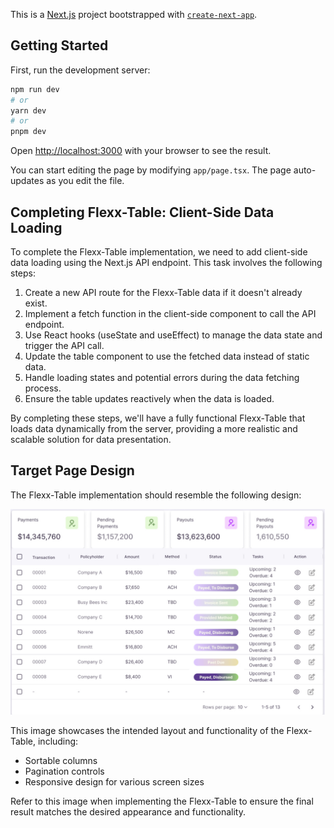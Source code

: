 This is a [Next.js](https://nextjs.org/) project bootstrapped with [`create-next-app`](https://github.com/vercel/next.js/tree/canary/packages/create-next-app).

## Getting Started

First, run the development server:

```bash
npm run dev
# or
yarn dev
# or
pnpm dev
```

Open [http://localhost:3000](http://localhost:3000) with your browser to see the result.

You can start editing the page by modifying `app/page.tsx`. The page auto-updates as you edit the file.

## Completing Flexx-Table: Client-Side Data Loading

To complete the Flexx-Table implementation, we need to add client-side data loading using the Next.js API endpoint. This task involves the following steps:

1. Create a new API route for the Flexx-Table data if it doesn't already exist.
2. Implement a fetch function in the client-side component to call the API endpoint.
3. Use React hooks (useState and useEffect) to manage the data state and trigger the API call.
4. Update the table component to use the fetched data instead of static data.
5. Handle loading states and potential errors during the data fetching process.
6. Ensure the table updates reactively when the data is loaded.

By completing these steps, we'll have a fully functional Flexx-Table that loads data dynamically from the server, providing a more realistic and scalable solution for data presentation.

## Target Page Design

The Flexx-Table implementation should resemble the following design:

![Flexx-Table Design](./public/images/flexx-table-for-ref.jpg)

This image showcases the intended layout and functionality of the Flexx-Table, including:

- Sortable columns
- Pagination controls
- Responsive design for various screen sizes

Refer to this image when implementing the Flexx-Table to ensure the final result matches the desired appearance and functionality.
